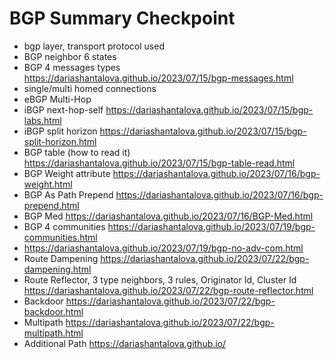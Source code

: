# BGP Summary Checkpoint
* bgp layer, transport protocol used
* BGP neighbor 6 states
* BGP 4 messages types <https://dariashantalova.github.io/2023/07/15/bgp-messages.html>
* single/multi homed connections
* eBGP Multi-Hop
* iBGP next-hop-self <https://dariashantalova.github.io/2023/07/15/bgp-labs.html>
* iBGP split horizon <https://dariashantalova.github.io/2023/07/15/bgp-split-horizon.html>
* BGP table (how to read it) <https://dariashantalova.github.io/2023/07/15/bgp-table-read.html>
* BGP Weight attribute <https://dariashantalova.github.io/2023/07/16/bgp-weight.html>
* BGP As Path Prepend <https://dariashantalova.github.io/2023/07/16/bgp-prepend.html>
* BGP Med <https://dariashantalova.github.io/2023/07/16/BGP-Med.html>
* BGP 4 communities <https://dariashantalova.github.io/2023/07/19/bgp-communities.html>
* <https://dariashantalova.github.io/2023/07/19/bgp-no-adv-com.html>
* Route Dampening <https://dariashantalova.github.io/2023/07/22/bgp-dampening.html>
* Route Reflector, 3 type neighbors, 3 rules, Originator Id, Cluster Id <https://dariashantalova.github.io/2023/07/22/bgp-route-reflector.html>
* Backdoor <https://dariashantalova.github.io/2023/07/22/bgp-backdoor.html>
* Multipath <https://dariashantalova.github.io/2023/07/22/bgp-multipath.html>
* Additional Path <https://dariashantalova.github.io/>
